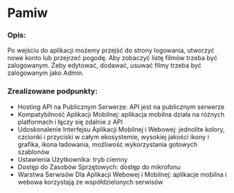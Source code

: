 # Pamiw
### Opis:
Po wejściu do aplikacji możemy przejść do strony logowania, utworzyć nowe konto lub przejrzeć pogodę. Aby zobaczyć listę filmów trzeba być zalogowanym. Żeby edytować, dodawać, usuwać filmy trzeba być zalogowanym jako Admin.

### Zrealizowane podpunkty:
- Hosting API na Publicznym Serwerze: API jest na publicznym serwerze
- Kompatybilność Aplikacji Mobilnej: aplikacja mobilna działa na różnych platformach i łączy się zdalnie z API
- Udoskonalenie Interfejsu Aplikacji Mobilnej i Webowej: jednolite kolory, czcionki i przyciski w całym ekosystemie, wysokiej jakości ikony i grafika, ikona ładowania, możliwość wykorzystania gotowych szablonów
- Ustawienia Użytkownika: tryb ciemny
- Dostęp do Zasobów Sprzętowych: dostęp do mikrofonu
- Warstwa Serwisów Dla Aplikacji Webowej i Mobilnej: aplikacje mobilna i webowa korzystają ze współdzielonych serwisów <br/>

